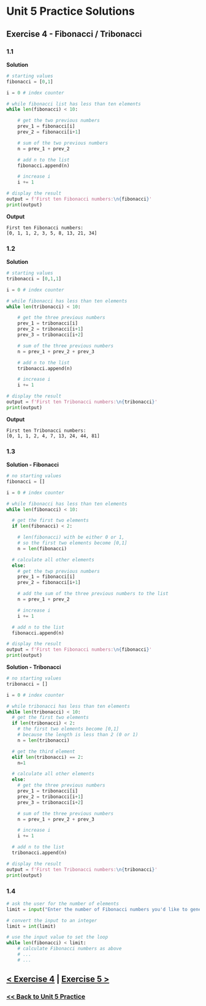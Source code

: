 # Unit 5 Practice Solutions

## Exercise 4 - Fibonacci / Tribonacci

### **1.1**

**Solution**

```python
# starting values
fibonacci = [0,1]

i = 0 # index counter

# while fibonacci list has less than ten elements
while len(fibonacci) < 10:

    # get the two previous numbers
    prev_1 = fibonacci[i]
    prev_2 = fibonacci[i+1]

    # sum of the two previous numbers
    n = prev_1 + prev_2

    # add n to the list
    fibonacci.append(n)

    # increase i
    i += 1

# display the result
output = f'First ten Fibonacci numbers:\n{fibonacci}'
print(output)
```

**Output**

    First ten Fibonacci numbers:
    [0, 1, 1, 2, 3, 5, 8, 13, 21, 34]

### **1.2**

**Solution**

```python
# starting values
tribonacci = [0,1,1]

i = 0 # index counter

# while fibonacci has less than ten elements
while len(tribonacci) < 10:

    # get the three previous numbers
    prev_1 = tribonacci[i]
    prev_2 = tribonacci[i+1]
    prev_3 = tribonacci[i+2]

    # sum of the three previous numbers
    n = prev_1 + prev_2 + prev_3

    # add n to the list
    tribonacci.append(n)

    # increase i
    i += 1

# display the result
output = f'First ten Tribonacci numbers:\n{tribonacci}'
print(output)
```

**Output**

    First ten Tribonacci numbers:
    [0, 1, 1, 2, 4, 7, 13, 24, 44, 81]

### **1.3**

**Solution - Fibonacci**

```python
# no starting values
fibonacci = []

i = 0 # index counter

# while fibonacci has less than ten elements
while len(fibonacci) < 10:

  # get the first two elements
  if len(fibonacci) < 2:

    # len(fibonacci) with be either 0 or 1,
    # so the first two elements become [0,1]
    n = len(fibonacci)

  # calculate all other elements
  else:
    # get the twp previous numbers
    prev_1 = fibonacci[i]
    prev_2 = fibonacci[i+1]

    # add the sum of the three previous numbers to the list
    n = prev_1 + prev_2

    # increase i
    i += 1

  # add n to the list
  fibonacci.append(n)

# display the result
output = f'First ten Fibonacci numbers:\n{fibonacci}'
print(output)
```

**Solution - Tribonacci**

```python
# no starting values
tribonacci = []

i = 0 # index counter

# while tribonacci has less than ten elements
while len(tribonacci) < 10:
  # get the first two elements
  if len(tribonacci) < 2:
    # the first two elements become [0,1]
    # because the length is less than 2 (0 or 1)
    n = len(tribonacci)

  # get the third element
  elif len(tribonacci) == 2:
    n=1

  # calculate all other elements
  else:
    # get the three previous numbers
    prev_1 = tribonacci[i]
    prev_2 = tribonacci[i+1]
    prev_3 = tribonacci[i+2]

    # sum of the three previous numbers
    n = prev_1 + prev_2 + prev_3

    # increase i
    i += 1

  # add n to the list
  tribonacci.append(n)

# display the result
output = f'First ten Tribonacci numbers:\n{tribonacci}'
print(output)
```

### **1.4**

```python
# ask the user for the number of elements
limit = input("Enter the number of Fibonacci numbers you'd like to generate")

# convert the input to an integer
limit = int(limit)

# use the input value to set the loop
while len(fibonacci) < limit:
    # calculate Fibonacci numbers as above
    # ...
    # ...
```

## [< Exercise 4](../exercise_4.md) | [Exercise 5 >](../exercise_5.md)

### [<< Back to Unit 5 Practice](/practice/unit_5/)